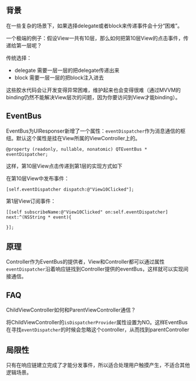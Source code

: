 
## 背景

在一些复杂的场景下，如果选择delegate或者block来传递事件会十分“困难”。

一个极端的例子：假设View一共有10层，那么如何把第10层View的点击事件，传递给第一层呢？

传统选择：

- delegate 需要一层一层的把delegate传递出来
- block 需要一层一层的把block注入进去

这些胶水代码会让开发变得异常困难，维护起来也会变得很难（通过MVVM的binding仍然不能解决View层次的问题，因为你要访问到View才能binding）。

## EventBus

EventBus为UIResponser新增了一个属性：`eventDispatcher`作为消息通信的枢纽。默认这个属性是挂在View所属的ViewController上的。


```
@property (readonly, nullable, nonatomic) QTEventBus * eventDispatcher;
```

这样，第10层View点击传递到第1层的实现方式如下

在第10层View中发布事件：

```
[self.eventDispatcher dispatch:@"View10Clicked"];
```

第1层View订阅事件：

```
[[self subscribeName:@"View10Clicked" on:self.eventDispatcher] next:^(NSString * event){

}];
```

## 原理

Controller作为EventBus的提供者，View和Controller都可以通过属性`eventDispatcher`沿着响应链找到Controller提供的eventBus，这样就可以实现间接通信。


## FAQ

ChildViewController如何和ParentViewController通信？

将ChildViewController的`isDispatcherProvider`属性设置为NO。这样EventBus在寻找`eventDispatcher`的时候会忽略这个controller，从而找到parentController

## 局限性

只有在响应链建立完成了才能分发事件，所以适合处理用户触摸产生，不适合其他逻辑场景。


